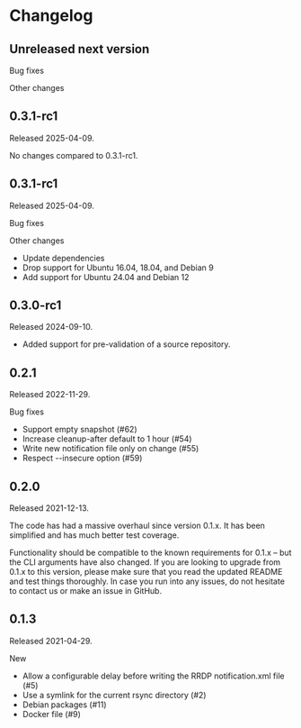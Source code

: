 # Changelog

## Unreleased next version

Bug fixes

Other changes


## 0.3.1-rc1

Released 2025-04-09.

No changes compared to 0.3.1-rc1.


## 0.3.1-rc1

Released 2025-04-09.

Bug fixes

Other changes

* Update dependencies
* Drop support for Ubuntu 16.04, 18.04, and Debian 9
* Add support for Ubuntu 24.04 and Debian 12


## 0.3.0-rc1

Released 2024-09-10.

* Added support for pre-validation of a source repository.


## 0.2.1

Released 2022-11-29.

Bug fixes

* Support empty snapshot (#62)
* Increase cleanup-after default to 1 hour (#54)
* Write new notification file only on change (#55)
* Respect --insecure option (#59)


## 0.2.0

Released 2021-12-13.

The code has had a massive overhaul since version 0.1.x. It has been
simplified and has much better test coverage.

Functionality should be compatible to the known requirements for 0.1.x – but
the CLI arguments have also changed. If you are looking to upgrade from 0.1.x
to this version, please make sure that you read the updated README and
test things thoroughly. In case you run into any issues, do not hesitate to
contact us or make an issue in GitHub. 


## 0.1.3

Released 2021-04-29.

New

* Allow a configurable delay before writing the RRDP notification.xml file (#5)
* Use a symlink for the current rsync directory (#2)
* Debian packages (#11)
* Docker file (#9)


